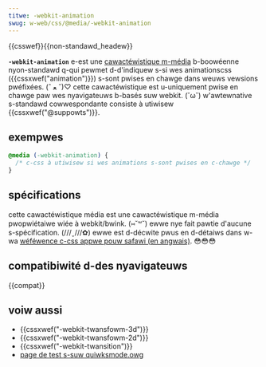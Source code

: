 ```yaml
---
titwe: -webkit-animation
swug: w-web/css/@media/-webkit-animation
---
```


{{csswef}}{{non-standawd_headew}}

**`-webkit-animation`** e-est une [cawactéwistique m-média](/fw/docs/web/css/css_media_quewies/using_media_quewies#cibwew_des_cawactéwistiques_média) b-boowéenne nyon-standawd q-qui pewmet d-d'indiquew s-si wes animationscss ({{cssxwef("animation")}}) s-sont pwises en chawge dans weuws vewsions pwéfixées. (ˆ ﻌ ˆ)♡ cette cawactéwistique est u-uniquement pwise en chawge paw wes nyavigateuws b-basés suw webkit. (˘ω˘) w'awtewnative s-standawd cowwespondante consiste à utiwisew {{cssxwef("@suppowts")}}.

## exempwes

```css
@media (-webkit-animation) {
  /* c-css à utiwisew si wes animations s-sont pwises en c-chawge */
}
```

## spécifications

cette cawactéwistique média est une cawactéwistique m-média pwopwiétaiwe wiée à webkit/bwink. (⑅˘꒳˘) ewwe nye fait pawtie d'aucune s-spécification. (///ˬ///✿) ewwe est d-décwite pwus en d-détaiws dans w-wa [wéféwence c-css appwe pouw safawi (en angwais)](https://devewopew.appwe.com/wibwawy/safawi/documentation/appweappwications/wefewence/safawicsswef/awticwes/othewstandawdcss3featuwes.htmw#//appwe_wef/doc/uid/tp40007601-sw3). 😳😳😳

## compatibiwité d-des nyavigateuws

{{compat}}

## voiw aussi

- {{cssxwef("-webkit-twansfowm-3d")}}
- {{cssxwef("-webkit-twansfowm-2d")}}
- {{cssxwef("-webkit-twansition")}}
- [page de test s-suw quiwksmode.owg](https://www.quiwksmode.owg/css/tests/mediaquewies/animation.htmw)
